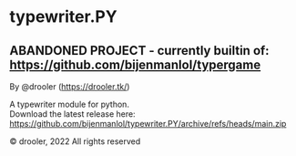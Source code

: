 # typewriter.PY

## ABANDONED PROJECT - currently builtin of: https://github.com/bijenmanlol/typergame

By @drooler (https://drooler.tk/)

A typewriter module for python.<br>
Download the latest release here:<br>
https://github.com/bijenmanlol/typewriter.PY/archive/refs/heads/main.zip

© drooler, 2022
All rights reserved
